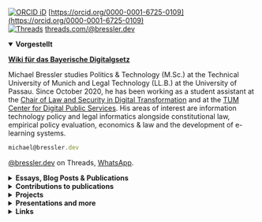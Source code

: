 [![ORCID iD](https://orcid.org/sites/default/files/images/orcid_16x16.png)](https://orcid.org/0000-0001-6725-0109) [https://orcid.org/0000-0001-6725-0109](https://orcid.org/0000-0001-6725-0109)  
[![Threads](https://logodix.com/logo/threads~logo~1.png)](https://threads.com/@bressler.dev) [threads.com/@bressler.dev](https://threads.com/@bressler.dev)



<details open>
  <summary><b>Vorgestellt</b></summary>

[**Wiki für das Bayerische Digitalgsetz**](https://digitalgesetz.wiki)
</details>

Michael Bressler studies Politics & Technology (M.Sc.) at the Technical University of Munich and Legal Technology (LL.B.) at the University of Passau. Since October 2020, he has been working as a student assistant at the [Chair of Law and Security in Digital Transformation](https://www.gov.sot.tum.de/elaw/startseite/) and at the [TUM Center for Digital Public Services](https://tum-cdps.de/). His areas of interest are information technology policy and legal informatics alongside constitutional law, empirical policy evaluation,  economics & law and the development of e-learning systems.


```javascript
michael@bressler.dev
```

[@bressler.dev](https://threads.com/@bressler.dev) on Threads, [WhatsApp](https://wa.me/message/EXBQFAOWTVUGC1).


<details>
  <summary><b>Essays, Blog Posts & Publications</b></summary>

  | Nr. | Title | Links |
  |-|-|-|
  | 1 | _Entwicklung von Kriterien zur algorithmischen Abbildbarkeit von Rechtsnormen_, Bachelor's Thesis, Technische Universität München, November 2022 (unveröffentlicht) | - |

</details>

<details>
  <summary><b>Contributions to publications</b></summary>

  | Nr. | Title | Links |
  |-|-|-|
  | 4 | _BayWiDI Briefing 2023/1_, Informationsdienst IT-Sicherheit und Recht, (Hrsg. Prof. Dr. Dirk Heckmann, Technische Universität München), Januar 2023 | - |
  | 3 | _BayWiDI Briefing 2022/4_, Informationsdienst IT-Sicherheit und Recht, (Hrsg. Prof. Dr. Dirk Heckmann, Technische Universität München), Oktober 2022 | - |
  | 2 | Heckmann, Dirk; Marx, Lorenz; Auer, Jakob; Brand, Thimo; Bräutigam, Peter; Habbe, Julia Sophia; Gergen, Philipp; Daum, Andreas: _Noerr Compliance Studie 2021_, Digitalisierung und Compliance, Noerr Partnerschaftsgesellschaft mbB, 06. Oktober 2021 | [Artikel](https://www.noerr.com/de/newsroom/news/gemeinsame-studie-von-noerr-und-technischer-universitat-munchen) \| [PDF](https://www.noerr.com/-/media/downloads/studien/2021/noerr_compliancestudie.pdf) |
  | 1 | _Evaluation des Berliner E-Government-Gesetzes_, Rechtswissenschaftliches Gutachten und empirische Studie mit Handlungsempfehlungen zur Fortentwicklung des Rechts der Digitalen Verwaltung, TUM Center for Digital Public Services, 21. Mai 2021 | [PDF](https://www.parlament-berlin.de/adosservice/18/Haupt/vorgang/h18-2765.E-v.pdf) |

</details>

<details>
  <summary><b>Projects</b></summary>

  | Nr. | Title | Links |
  |-|-|-|
  | 4 | _Elaw Learn_, E-Learning-Plattform zur Unterstützung der Lehre am Lehrstuhl für Recht und Sicherheit der Digitalisierung, fortlaufend | - |
  | 3 | _Wiki für das Bayerische Digitalgesetz_, TUM Center for Digital Public Services, fortlaufend | [Projektbeschreibung](https://www.tum-cdps.de/projekte/) \| [GitHub](https://github.com/tum-elaw/BayDiG-wiki) \| [digitalgesetz.wiki](https://digitalgesetz.wiki) |
  | 2 | _Social Media Leitfaden für Beschäftigte im Öffentlichen Dienst_, TUM Center for Digital Public Services, Februar 2023 | [Artikel](https://www.hfp.tum.de/hfp/aktuelles/article/safer-internet-day-2023-tum-cdps-stellt-social-media-leitfaden-fuer-beschaeftigte-im-oeffentlichen-dienst-vor/) \| [sml.tum-cdps.de](https://sml.tum-cdps.de) |
  | 1 | _RechtGPT_, Experimentelle semantische Suchmaschine für deutsche Gerichtsurteile (basierend auf Embedding der Urteilstexte), Team-Projektarbeit, Legal Loves Tech Hackathon, Januar 2023 | [GitHub](https://github.com/mibressler/chat.recht.dev) \| [recht.dev](https://recht.dev) |

</details>

<details>
  <summary><b>Presentations and more</b></summary>


  | Nr. | Title | Links |
  |-|-|-|
  | 2 | _Bundesrepublik Deutschland: Verfassungsorgane und politische Ebenen_, Seminar Politik in Theorie und Praxis: Regionalpolitik, veranstaltet durch MdL Isabell Zacharias & Prof. Dr. Jürgen Pfeffer, Hochschule für Politik München (TUM), 13.05.2022 | [Slides](https://nbviewer.org/github/mibressler/website/blob/main/files/Verfassungsorgane.pdf) |
  | 1 | _Konzept einer Überwachungsgesamtrechnung in Deutschland_, Seminar Innere Sicherheit und Digitalisierung, Hochschule für Politik München (TUM), 13.12.2021 | [Slides](https://nbviewer.org/github/mibressler/website/blob/main/files/%C3%9Cberwachungsgesamtrechnung_Slides.pdf) |

</details>

<details>
  <summary><b>Links</b></summary>


<details>
  <summary><b>Readings</b></summary>
  
**Articles**   
[The Gentle Singularity by Sam Altman](https://blog.samaltman.com/the-gentle-singularity)   
[Shadow libraries, copyright and AI pretraining](https://www.threads.com/@bressler.dev/post/DLj-azVt8mr?xmt=AQF0wUkt1i725y0br9S0tN8QnPvGmm43Ar-AkG_0NISHnAg)   
[_Dr. Niklas Maamar_, Urheberrechtliche Fragen beim Einsatz von generativen KI-Systemen, ZUM 2023, 481 (German)](https://beck-online-beck-de.docweb.rz.uni-passau.de:2443/Bcid/Y-300-Z-ZUM-B-2023-S-481-N-1)  
[AlphaEvolve](https://arxiv.org/abs/2506.13131)


</details>

</details>




